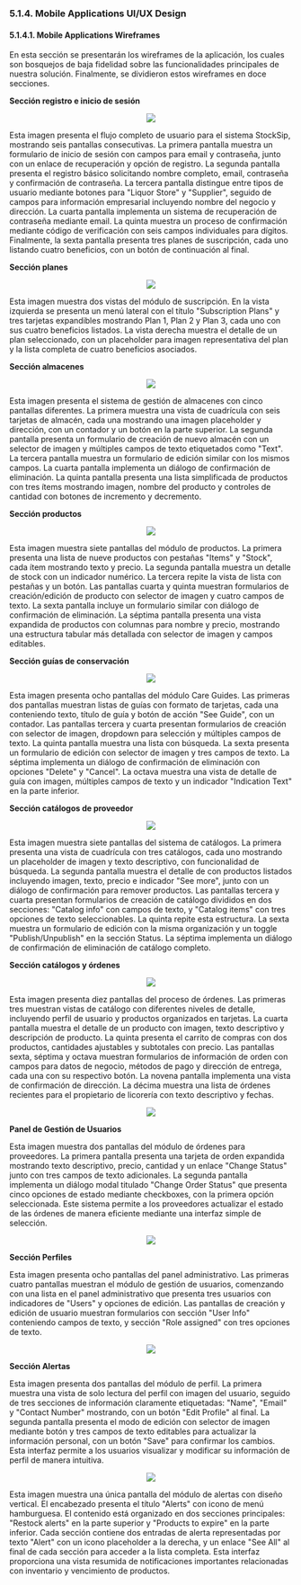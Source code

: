### 5.1.4. Mobile Applications UI/UX Design ###

#### 5.1.4.1. Mobile Applications Wireframes ####

En esta sección se presentarán los wireframes de la aplicación, los cuales son bosquejos de baja fidelidad sobre las funcionalidades principales de nuestra solución. Finalmente, se dividieron estos wireframes en doce secciones.

**Sección registro e inicio de sesión**



 <p align="center">
   <img src="https://i.imgur.com/7eVd4m9.png"/>
 </p>

Esta imagen presenta el flujo completo de usuario para el sistema StockSip, mostrando seis pantallas consecutivas. La primera pantalla muestra un formulario de inicio de sesión con campos para email y contraseña, junto con un enlace de recuperación y opción de registro. La segunda pantalla presenta el registro básico solicitando nombre completo, email, contraseña y confirmación de contraseña. La tercera pantalla distingue entre tipos de usuario mediante botones para "Liquor Store" y "Supplier", seguido de campos para información empresarial incluyendo nombre del negocio y dirección. La cuarta pantalla implementa un sistema de recuperación de contraseña mediante email. La quinta muestra un proceso de confirmación mediante código de verificación con seis campos individuales para dígitos. Finalmente, la sexta pantalla presenta tres planes de suscripción, cada uno listando cuatro beneficios, con un botón de continuación al final.

**Sección planes**

 <p align="center">
   <img src="https://i.imgur.com/NYriwD7.png"/>
 </p>


Esta imagen muestra dos vistas del módulo de suscripción. En la vista izquierda se presenta un menú lateral con el título "Subscription Plans" y tres tarjetas expandibles mostrando Plan 1, Plan 2 y Plan 3, cada uno con sus cuatro beneficios listados. La vista derecha muestra el detalle de un plan seleccionado, con un placeholder para imagen representativa del plan y la lista completa de cuatro beneficios asociados.

**Sección almacenes**

 <p align="center">
   <img src="https://i.imgur.com/9OaCqvx.png"/>
 </p>
Esta imagen presenta el sistema de gestión de almacenes con cinco pantallas diferentes. La primera muestra una vista de cuadrícula con seis tarjetas de almacén, cada una mostrando una imagen placeholder y dirección, con un contador y un botón en la parte superior. La segunda pantalla presenta un formulario de creación de nuevo almacén con un selector de imagen y múltiples campos de texto etiquetados como "Text". La tercera pantalla muestra un formulario de edición similar con los mismos campos. La cuarta pantalla implementa un diálogo de confirmación de eliminación. La quinta pantalla presenta una lista simplificada de productos con tres ítems mostrando imagen, nombre del producto y controles de cantidad con botones de incremento y decremento.


**Sección productos**

 <p align="center">
   <img src="https://i.imgur.com/AzazOUx.png"/>
 </p>
Esta imagen muestra siete pantallas del módulo de productos. La primera presenta una lista de nueve productos con pestañas "Items" y "Stock", cada ítem mostrando texto y precio. La segunda pantalla muestra un detalle de stock con un indicador numérico. La tercera repite la vista de lista con pestañas y un botón. Las pantallas cuarta y quinta muestran formularios de creación/edición de producto con selector de imagen y cuatro campos de texto. La sexta pantalla incluye un formulario similar con diálogo de confirmación de eliminación. La séptima pantalla presenta una vista expandida de productos con columnas para nombre y precio, mostrando una estructura tabular más detallada con selector de imagen y campos editables.


**Sección guías de conservación**

 <p align="center">
   <img src="https://i.imgur.com/6c8h5Fi.png"/>
 </p>

Esta imagen presenta ocho pantallas del módulo Care Guides. Las primeras dos pantallas muestran listas de guías con formato de tarjetas, cada una conteniendo texto, título de guía y botón de acción "See Guide", con un contador. Las pantallas tercera y cuarta presentan formularios de creación con selector de imagen, dropdown para selección y múltiples campos de texto. La quinta pantalla muestra una lista con búsqueda. La sexta presenta un formulario de edición con selector de imagen y tres campos de texto. La séptima implementa un diálogo de confirmación de eliminación con opciones "Delete" y "Cancel". La octava muestra una vista de detalle de guía con imagen, múltiples campos de texto y un indicador "Indication Text" en la parte inferior.


**Sección catálogos de proveedor**

 <p align="center">
   <img src="https://i.imgur.com/asWlQtp.png"/>
 </p>

Esta imagen muestra siete pantallas del sistema de catálogos. La primera presenta una vista de cuadrícula con tres catálogos, cada uno mostrando un placeholder de imagen y texto descriptivo, con funcionalidad de búsqueda. La segunda pantalla muestra el detalle de con productos listados incluyendo imagen, texto, precio e indicador "See more", junto con un diálogo de confirmación para remover productos. Las pantallas tercera y cuarta presentan formularios de creación de catálogo divididos en dos secciones: "Catalog info" con campos de texto, y "Catalog items" con tres opciones de texto seleccionables. La quinta repite esta estructura. La sexta muestra un formulario de edición con la misma organización y un toggle "Publish/Unpublish" en la sección Status. La séptima implementa un diálogo de confirmación de eliminación de catálogo completo.

**Sección catálogos y órdenes**

 <p align="center">
   <img src="https://i.imgur.com/xf6EFEQ.png"/>
 </p>

Esta imagen presenta diez pantallas del proceso de órdenes. Las primeras tres muestran vistas de catálogo con diferentes niveles de detalle, incluyendo perfil de usuario y productos organizados en tarjetas. La cuarta pantalla muestra el detalle de un producto con imagen, texto descriptivo y descripción de producto. La quinta presenta el carrito de compras con dos productos, cantidades ajustables y subtotales con precio. Las pantallas sexta, séptima y octava muestran formularios de información de orden con campos para datos de negocio, métodos de pago y dirección de entrega, cada una con su respectivo botón. La novena pantalla implementa una vista de confirmación de dirección. La décima muestra una lista de órdenes recientes para el propietario de licorería con texto descriptivo y fechas.


 <p align="center">
   <img src="https://i.imgur.com/R3Lc3xj.png"/>
 </p>


**Panel de Gestión de Usuarios**

Esta imagen muestra dos pantallas del módulo de órdenes para proveedores. La primera pantalla presenta una tarjeta de orden expandida mostrando texto descriptivo, precio, cantidad y un enlace "Change Status" junto con tres campos de texto adicionales. La segunda pantalla implementa un diálogo modal titulado "Change Order Status" que presenta cinco opciones de estado mediante checkboxes, con la primera opción seleccionada. Este sistema permite a los proveedores actualizar el estado de las órdenes de manera eficiente mediante una interfaz simple de selección.

 <p align="center">
   <img src="https://i.imgur.com/Rwpvdn6.png"/>
 </p>

**Sección Perfiles**

Esta imagen presenta ocho pantallas del panel administrativo. Las primeras cuatro pantallas muestran el módulo de gestión de usuarios, comenzando con una lista en el panel administrativo que presenta tres usuarios con indicadores de "Users" y opciones de edición. Las pantallas de creación y edición de usuario muestran formularios con sección "User Info" conteniendo campos de texto, y sección "Role assigned" con tres opciones de texto.


 <p align="center">
   <img src="https://i.imgur.com/XjFRX1n.png"/>
 </p>



**Sección Alertas**

Esta imagen presenta dos pantallas del módulo de perfil. La primera muestra una vista de solo lectura del perfil con imagen del usuario, seguido de tres secciones de información claramente etiquetadas: "Name", "Email"  y "Contact Number" mostrando, con un botón "Edit Profile" al final. La segunda pantalla presenta el modo de edición con selector de imagen mediante botón y tres campos de texto editables para actualizar la información personal, con un botón "Save" para confirmar los cambios. Esta interfaz permite a los usuarios visualizar y modificar su información de perfil de manera intuitiva.




 <p align="center">
   <img src="https://i.imgur.com/kAkOfoF.png"/>
 </p>
 
Esta imagen muestra una única pantalla del módulo de alertas con diseño vertical. El encabezado presenta el título "Alerts" con icono de menú hamburguesa. El contenido está organizado en dos secciones principales: "Restock alerts" en la parte superior y "Products to expire" en la parte inferior. Cada sección contiene dos entradas de alerta representadas por texto "Alert" con un icono placeholder a la derecha, y un enlace "See All" al final de cada sección para acceder a la lista completa. Esta interfaz proporciona una vista resumida de notificaciones importantes relacionadas con inventario y vencimiento de productos.


